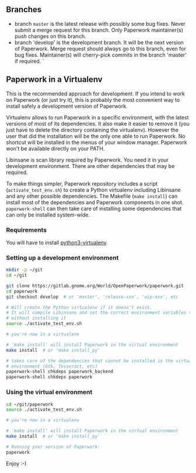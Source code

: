 ## Branches

* branch `master` is the latest release with possibly some bug fixes. Never
  submit a merge request for this branch. Only Paperwork maintainer(s)
  push changes on this branch.
* branch 'develop' is the development branch. It will be the next version
  of Paperwork. Merge request should always go to this branch, even for bug
  fixes. Maintainer(s) will cherry-pick commits in the branch 'master' if
  required.
`

## Paperwork in a Virtualenv

This is the recommended approach for development. If you intend to work on
Paperwork (or just try it), this is probably the most convenient way to
install safely a development version of Paperwork.

Virtualenv allows to run Paperwork in a specific environment, with the latest
versions of most of its dependencies. It also make it easier to remove it (you
just have to delete the directory containing the virtualenv). However the user
that did the installation will be the only one able to run Paperwork. No
shortcut will be installed in the menus of your window manager. Paperwork
won't be available directly on your PATH.

Libinsane is scan library required by Paperwork. You need it in your
development environment. There are other dependencies that may be required.

To make things simpler, Paperwork repository includes a script
(`activate_test_env.sh`) to create a Python virtualenv including Libinsane
and any other possible dependencies. The Makefile (`make install`) can install
most of the dependencies and Paperwork components in one shot.
`paperwork-shell` can then take care of installing some dependencies that
can only be installed system-wide.


### Requirements

You will have to install [python3-virtualenv](https://pypi.python.org/pypi/virtualenv).


### Setting up a development environment


```sh
mkdir -p ~/git
cd ~/git

git clone https://gitlab.gnome.org/World/OpenPaperwork/paperwork.git
cd paperwork
git checkout develop  # or 'master', 'release-xxx', 'wip-xxx', etc

# Will create the Python virtualenv if it doesn't exist.
# It will compile Libinsane and set the correct environment variables to use it
# without installing it
source ./activate_test_env.sh

# you're now in a virtualenv

# 'make install' will install Paperwork in the virtual environment
make install  # or 'make install_py'

# takes care of the dependencies that cannot be installed in the virtual
# environment (Gtk, Tesseract, etc)
paperwork-shell chkdeps paperwork_backend
paperwork-shell chkdeps paperwork
```

### Using the virtual environment

```sh
cd ~/git/paperwork
source ./activate_test_env.sh

# you're now in a virtualenv

# 'make install' will install Paperwork in the virtual environment
make install  # or 'make install_py'

# Running your version of Paperwork:
paperwork
```

Enjoy :-)
